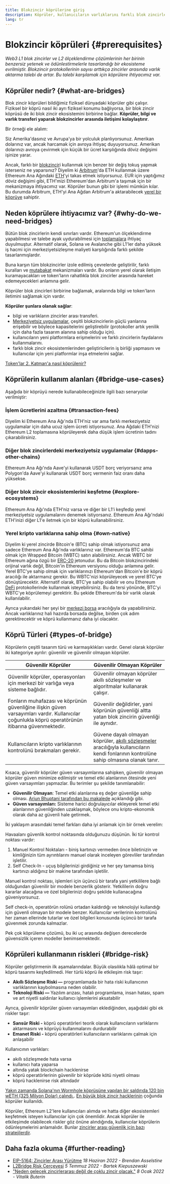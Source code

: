 ```yaml
---
title: Blokzincir köprülerine giriş
description: Köprüler, kullanıcıların varlıklarını farklı blok zincirler üstünde taşımalarını sağlar
lang: tr
---
```


# Blokzincir köprüleri {#prerequisites}

_Web3 L1 blok zincirler ve L2 ölçeklendirme çözümlerinin her birinin benzersiz yetenek ve ödünlestirmelerle tasarlandığı bir ekosisteme evrilmiştir. Blokzincir protokollerinin sayısı arttıkça zincirler arasında varlık aktarma talebi de artar. Bu talebi karşılamak için köprülere ihtiyacımız var._

<Divider />

## Köprüler nedir? {#what-are-bridges}

Blok zincir köprüleri bildiğimiz fiziksel dünyadaki köprüler gibi çalışır. Fiziksel bir köprü nasıl iki ayrı fiziksel konumu bağlıyorsa, bir blok zincir köprüsü de iki blok zincir ekosistemini birbirine bağlar. **Köprüler, bilgi ve varlık transferi yaparak blokzincirler arasında iletişimi kolaylaştırır**.

Bir örneği ele alalım:

Siz Amerika'dasınız ve Avrupa'ya bir yolculuk planlıyorsunuz. Amerikan dolarınız var, ancak harcamak için avroya ihtiyaç duyuyorsunuz. Amerikan dolarınızı avroya çevirmek için küçük bir ücret karşılığında döviz değişimi işinize yarar.

Ancak, farklı bir [blokzincir](/glossary/#blockchain)i kullanmak için benzer bir değiş tokuş yapmak isterseniz ne yaparsınız? Diyelim ki [Arbitrum](https://arbitrum.io/)'da ETH kullanmak üzere Ethereum Ana Ağındaki [ETH](/glossary/#ether)'yi takas etmek istiyorsunuz. EUR için yaptığımız döviz değişimi gibi, ETH'mizi Ethereum'dan Arbitrum'a taşımak için bir mekanizmaya ihtiyacımız var. Köprüler bunun gibi bir işlemi mümkün kılar. Bu durumda Arbitrum, ETH'yi Ana Ağdan Arbitrum'a aktarabilecek [yerel bir köprüye](https://bridge.arbitrum.io/) sahiptir.

## Neden köprülere ihtiyacımız var? {#why-do-we-need-bridges}

Bütün blok zincirlerin kendi sınırları vardır. Ethereum'un ölçeklendirme yapabilmesi ve talebe ayak uydurabilmesi için [toplamalara](/glossary/#rollups) ihtiyaç duyulmuştur. Alternatif olarak, Solana ve Avalanche gibi L1'ler daha yüksek iş hacmi için merkeziyetsizleşme maliyeti karşılığında farklı şekilde tasarlanmışlardır.

Buna karşın tüm blokzincirler izole edilmiş çevrelerde geliştirilir, farklı kuralları ve [mutabakat](/glossary/#consensus) mekanizmaları vardır. Bu onların yerel olarak iletişim kuramayacakları ve token'ların rahatlıkla blok zincirler arasında hareket edemeyecekleri anlamına gelir.

Köprüler blok zincirleri birbirine bağlamak, aralarında bilgi ve token'ların iletimini sağlamak için vardır.

**Köprüler şunlara olanak sağlar**:

- bilgi ve varlıkların zincirler arası transferi.
- [Merkeziyetsiz uygulamalar](/glossary/#dapp), çeşitli blokzincirlerin güçlü yanlarına erişebilir ve böylece kapasitelerini geliştirebilir (protokoller artık yenilik için daha fazla tasarım alanına sahip olduğu için).
- kullanıcıların yeni platformlara erişmelerini ve farklı zincirlerin faydalarını kullanmalarını.
- farklı blok zincir ekosistemlerinden geliştiricilerin iş birliği yapmasını ve kullanıcılar için yeni platformlar inşa etmelerini sağlar.

[Token'lar 2. Katman'a nasıl köprülenir?](/guides/how-to-use-a-bridge/)

<Divider />

## Köprülerin kullanım alanları {#bridge-use-cases}

Aşağıda bir köprüyü nerede kullanabileceğinizle ilgili bazı senaryolar verilmiştir:

### İşlem ücretlerini azaltma {#transaction-fees}

Diyelim ki Ethereum Ana Ağı'nda ETH'niz var ama farklı merkeziyetsiz uygulamalar için daha ucuz işlem ücreti istiyorsunuz. Ana Ağdaki ETH'nizi Ethereum L2 toplamasına köprüleyerek daha düşük işlem ücretinin tadını çıkarabilirsiniz.

### Diğer blok zincirlerdeki merkeziyetsiz uygulamalar {#dapps-other-chains}

Ethereum Ana Ağı'nda Aave'yi kullanarak USDT borç veriyorsanız ama Polygon'da Aave'yi kullanarak USDT borç vermenin faiz oranı daha yüksekse.

### Diğer blok zincir ekosistemlerini keşfetme {#explore-ecosystems}

Ethereum Ana Ağı'nda ETH'niz varsa ve diğer bir L1'i keşfedip yerel merkeziyetsiz uygulamalarını denemek istiyorsanız. Ethereum Ana Ağı'ndaki ETH'inizi diğer L1'e iletmek için bir köprü kullanabilirsiniz.

### Yerel kripto varlıklarına sahip olma {#own-native}

Diyelim ki yerel zincirde Bitcoin'e (BTC) sahip olmak istiyorsunuz ama sadece Ethereum Ana Ağı'nda varlıklarınız var. Ethereum'da BTC sahibi olmak için Wrapped Bitcoin (WBTC) satın alabilirsiniz. Ancak WBTC bir Ethereum ağına özgü bir [ERC-20](/glossary/#erc-20) jetonudur. Bu da Bitcoin blokzincirindeki orijinal varlık değil, Bitcoin'in Ethereum versiyonu olduğu anlamına gelir. Yerel BTC'ye sahip olmak için varlıklarınızı Ethereum'dan Bitcoin'e bir köprü aracılığı ile aktarmanız gerekir. Bu WBTC'nizi köprüleyecek ve yerel BTC'ye dönüştürecektir. Alternatif olarak, BTC'ye sahip olabilir ve onu Ethereum [DeFi](/glossary/#defi) protokollerinde kullanmak isteyebilirsiniz. Bu da tersi yönünde, BTC'yi WBTC'ye köprülemeyi gerektirir. Bu şekide Ethereum'da bir varlık olarak kullanılabilir.

<InfoBanner shouldCenter emoji=":bulb:">
  Ayrıca yukarıdaki her şeyi bir <a href="/get-eth/">merkezi borsa</a> aracılığıyla da yapabilirsiniz. Ancak varlıklarınız hali hazırda borsada değilse, birden çok adım gerektirecektir ve köprü kullanmanız daha iyi olacaktır.
</InfoBanner>

<Divider />

## Köprü Türleri {#types-of-bridge}

Köprülerin çeşitli tasarım türü ve karmaşıklıkları vardır. Genel olarak köprüler iki kategoriye ayrılır: güvenilir ve güvenilir olmayan köprüler.

| Güvenilir Köprüler                                                                                                                                 | Güvenilir Olmayan Köprüler                                                                                                                                           |
| -------------------------------------------------------------------------------------------------------------------------------------------------- | -------------------------------------------------------------------------------------------------------------------------------------------------------------------- |
| Güvenilir köprüler, operasyonları için merkezi bir varlığa veya sisteme bağlıdır.                                                                  | Güvenilir olmayan köprüler akıllı sözleşmeler ve algoritmalar kullanarak çalışır.                                                                                    |
| Fonların muhafazası ve köprünün güvenliğine ilişkin güven varsayımları vardır. Kullanıcılar çoğunlukla köprü operatörünün itibarına güvenmektedir. | Güvenilir değildirler, yani köprünün güvenliği altta yatan blok zincirin güvenliği ile aynıdır.                                                                      |
| Kullanıcıların kripto varlıklarının kontrolünü bırakmaları gerekir.                                                                                | Güvene dayalı olmayan köprüler, [akıllı sözleşmeler](/glossary/#smart-contract) aracılığıyla kullanıcıların kendi fonlarının kontrolüne sahip olmasına olanak tanır. |

Kısaca, güvenilir köprüler güven varsayımlarına sahipken, güvenilir olmayan köprüler güven minimize edilmiştir ve temel etki alanlarının ötesinde yeni güven varsayımları yapmazlar. Bu terimler şu şekilde tanımlanabilir:

- **Güvenilir Olmayan**: Temel etki alanlarına eş değer güvenliğe sahip olması. [Arjun Bhuptani tarafından bu makalede](https://medium.com/connext/the-interoperability-trilemma-657c2cf69f17) açıklandığı gibi.
- **Güven varsayımları:** Sisteme harici doğrulayıcılar ekleyerek temel etki alanlarının güvenliğinden uzaklaşmak, böylece onu kripto-ekonomik olarak daha az güvenli hale getirmek.

İki yaklaşım arasındaki temel farkları daha iyi anlamak için bir örnek verelim:

Havaalanı güvenlik kontrol noktasında olduğunuzu düşünün. İki tür kontrol noktası vardır:

1. Manuel Kontrol Noktaları - biniş kartınızı vermeden önce biletinizin ve kimliğinizin tüm ayrıntılarını manuel olarak inceleyen görevliler tarafından işletilir.
2. Self Check-In - uçuş bilgilerinizi girdiğiniz ve her şey tamamsa biniş kartınızı aldığınız bir makine tarafından işletilir.

Manuel kontrol noktası, işlemleri için üçüncü bir tarafa yani yetkililere bağlı olduğundan güvenilir bir modele benzerlik gösterir. Yetkililerin doğru kararlar alacağına ve özel bilgilerinizi doğru şekilde kullanacağına güveniyorsunuz.

Self check-in, operatörün rolünü ortadan kaldırdığı ve teknolojiyi kullandığı için güvenli olmayan bir modele benzer. Kullanıcılar verilerinin kontrolünü her zaman ellerinde tutarlar ve özel bilgileri konusunda üçüncü bir tarafa güvenmek zorunda kalmazlar.

Pek çok köprüleme çözümü, bu iki uç arasında değişen derecelerde güvensizlik içeren modeller benimsemektedir.

<Divider />

## Köprüleri kullanmanın riskleri {#bridge-risk}

Köprüler geliştirmenin ilk aşamalarındalar. Büyük olasılıkla hâlâ optimal bir köprü tasarımı keşfedilmedi. Her türlü köprü ile etkileşim risk taşır:

- **Akıllı Sözleşme Riski —** programlamada bir hata riski kullanıcının varlıklarının kaybolmasına neden olabilir.
- **Teknoloji Riski —** Yazılım arızası, hatalı programlama, insan hatası, spam ve art niyetli saldırılar kullanıcı işlemlerini aksatabilir

Ayrıca, güvenilir köprüler güven varsayımları eklediğinden, aşağıdaki gibi ek riskler taşır:

- **Sansür Riski -** köprü operatörleri teorik olarak kullanıcıların varlıklarını aktarmasını ve köprüyü kullanmalarını durdurabilir
- **Emanet Riski -** köprü operatörleri kullanıcıların varlıklarını çalmak için anlaşabilir

Kullanıcının varlıkları:

- akıllı sözleşmede hata varsa
- kullanıcı hata yaparsa
- altında yatak blockchain hacklenirse
- köprü operatörlerinin güvenilir bir köprüde kötü niyetli olması
- köprü hacklenirse risk altındadır

[Yakın zamanda Solana'nın Wormhole köprüsüne yapılan bir saldırıda 120 bin wETH (325 Milyon Dolar) çalındı.](https://rekt.news/wormhole-rekt/). [En büyük blok zincir hacklerinin](https://rekt.news/leaderboard/) çoğunda köprüler kullanıldı.

Köprüler, Ethereum L2'lere kullanıcıları alımda ve hatta diğer ekosistemleri keşfetmek isteyen kullanıcılar için çok önemlidir. Ancak köprüler ile etkileşimde olabilecek riskler göz önüne alındığında, kullanıcılar köprülerin ödünleşmelerini anlamalıdır. Bunlar [zincirler arası güvenlik için bazı stratejilerdir](https://blog.debridge.finance/10-strategies-for-cross-chain-security-8ed5f5879946).

<Divider />

## Daha fazla okuma {#further-reading}

- [EIP-5164: Zincirler Arası Yürütme](https://ethereum-magicians.org/t/eip-5164-cross-chain-execution/9658) _18 Haziran 2022 - Brendan Asselstine_
- [L2Bridge Risk Çerçevesi](https://gov.l2beat.com/t/l2bridge-risk-framework/31) _5 Temmuz 2022 - Bartek Kiepuszewski_
- ["Neden gelecek zincirlerarası değil de çoklu zincir olacak."](https://old.reddit.com/r/ethereum/comments/rwojtk/ama_we_are_the_efs_research_team_pt_7_07_january/hrngyk8/) _8 Ocak 2022 - Vitalik Buterin_

